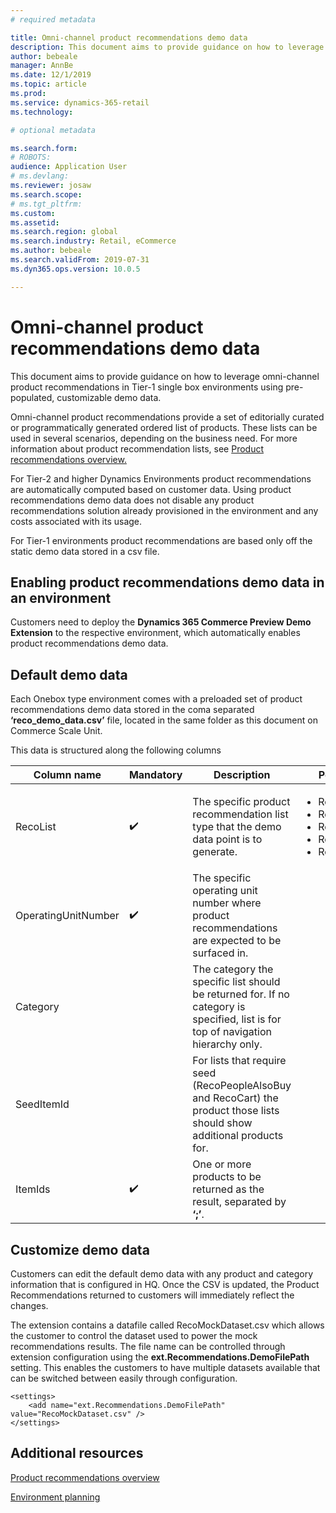 ```yaml
---
# required metadata

title: Omni-channel product recommendations demo data
description: This document aims to provide guidance on how to leverage omni-channel product recommendations in Tier-1 single box environments using pre-populated, customizable demo data.
author: bebeale
manager: AnnBe
ms.date: 12/1/2019
ms.topic: article
ms.prod: 
ms.service: dynamics-365-retail
ms.technology: 

# optional metadata

ms.search.form: 
# ROBOTS: 
audience: Application User
# ms.devlang: 
ms.reviewer: josaw
ms.search.scope: 
# ms.tgt_pltfrm: 
ms.custom: 
ms.assetid: 
ms.search.region: global
ms.search.industry: Retail, eCommerce
ms.author: bebeale
ms.search.validFrom: 2019-07-31
ms.dyn365.ops.version: 10.0.5

---
```


# Omni-channel product recommendations demo data

This document aims to provide guidance on how to leverage omni-channel product recommendations in Tier-1 single box 
environments using pre-populated, customizable demo data.

Omni-channel product recommendations provide a set of editorially curated or programmatically generated ordered list of products. 
These lists can be used in several scenarios, depending on the business need. 
For more information about product recommendation lists, see [Product recommendations overview.](../commerce/product-recommendations.md)

For Tier-2 and higher Dynamics Environments product recommendations are automatically computed based on customer data.
Using product recommendations demo data does not disable any product recommendations solution already provisioned in the environment
and any costs associated with its usage.

For Tier-1 environments product recommendations are based only off the static demo data stored in a csv file.

## Enabling product recommendations demo data in an environment

Customers need to deploy the **Dynamics 365 Commerce Preview Demo Extension** to the respective environment, 
which automatically enables product recommendations demo data.

## Default demo data
Each Onebox type environment comes with a preloaded set of product recommendations demo data stored in the 
coma separated **‘reco_demo_data.csv’** file, located in the same folder as this document on Commerce Scale Unit.

This data is structured along the following columns

| Column name         | Mandatory          | Description                                                                                                                                 | Possible Values                                                              |
|---------------------|--------------------|---------------------------------------------------------------------------------------------------------------------------------------------|------------------------------------------------------------------------------|
| RecoList            | :heavy_check_mark: | The specific product   recommendation list type that the demo data point is to generate.                                                    | <ul><li>RecoBestSelling</li><li>RecoNew</li><li>RecoTrending</li><li>RecoCart</li><li>RecoPeopleAlsoBuy</li></ul> |
| OperatingUnitNumber | :heavy_check_mark: | The specific   operating unit number where product recommendations are expected to be   surfaced in.                                        |                                                                              |
| Category            |                    |    The category the   specific list should be returned for. If no category is specified, list is   for top of navigation hierarchy only.    |                                                                              |
| SeedItemId          |                    |    For lists that   require seed (RecoPeopleAlsoBuy and RecoCart) the product those lists should   show additional products for.            |                                                                              |
| ItemIds             | :heavy_check_mark: | One or more products   to be returned as the result, separated by **‘;’**.                                                                  |                                                                              |


## Customize demo data
Customers can edit the default demo data with any product and category information that is configured in HQ. 
Once the CSV is updated, the Product Recommendations returned to customers will immediately reflect the changes.

The extension contains a datafile called RecoMockDataset.csv which allows the customer to control the dataset used to power the
mock recommendations results. The file name can be controlled through extension configuration using the 
**ext.Recommendations.DemoFilePath** setting. This enables the customers to have multiple datasets available that can be switched
between easily through configuration.

```
<settings>
    <add name="ext.Recommendations.DemoFilePath" value="RecoMockDataset.csv" />
</settings>
```

## Additional resources

[Product recommendations overview](../commerce/product-recommendations.md)

[Environment planning](../fin-ops-core/fin-ops/imp-lifecycle/environment-planning.md)

